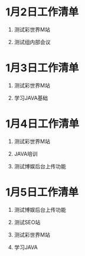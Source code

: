 # 1月2日工作清单

1. 测试彩世界M站

2. 测试组内部会议

# 1月3日工作清单

1. 测试彩世界M站

2. 学习JAVA基础

# 1月4日工作清单

1. 测试彩世界M站

2. JAVA培训

3. 测试博娱后台上传功能

# 1月5日工作清单

1. 测试博娱后台上传功能

2. 测试SEO站

3. 测试彩世界M站

4. 学习JAVA